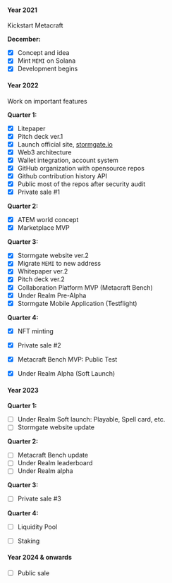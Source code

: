 #### Year 2021
Kickstart Metacraft

**December:**

- [x] Concept and idea
- [x] Mint `MEMI` on Solana
- [x] Development begins

#### Year 2022
Work on important features

**Quarter 1:**

- [x] Litepaper
- [x] Pitch deck ver.1
- [x] Launch official site, [stormgate.io](http://Stormgate.io)
- [x] Web3 architecture
- [x] Wallet integration, account system
- [x] GitHub organization with opensource repos
- [x] Github contribution history API
- [x] Public most of the repos after security audit
- [x] Private sale #1

**Quarter 2:**

- [x] ATEM world concept
- [x] Marketplace MVP

**Quarter 3:**

- [x] Stormgate website ver.2
- [x] Migrate `MEMI` to new address
- [x] Whitepaper ver.2
- [x] Pitch deck ver.2
- [x] Collaboration Platform MVP (Metacraft Bench)
- [x] Under Realm Pre-Alpha
- [x] Stormgate Mobile Application (Testflight)

**Quarter 4:**

- [x] NFT minting
- [x] Private sale #2
- [x] Metacraft Bench MVP: Public Test
- [x] Under Realm Alpha (Soft Launch)


#### Year 2023

**Quarter 1:**

- [ ] Under Realm Soft launch: Playable, Spell card, etc.
- [ ] Stormgate website update

**Quarter 2:**

- [ ] Metacraft Bench update
- [ ] Under Realm leaderboard
- [ ] Under Realm alpha

**Quarter 3:**

- [ ] Private sale #3

**Quarter 4:**

- [ ] Liquidity Pool
- [ ] Staking


#### Year 2024 & onwards
- [ ] Public sale
